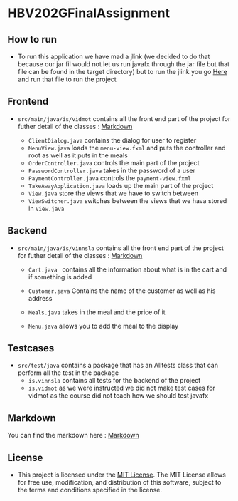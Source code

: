 # HBV202GFinalAssignment

## How to run

- To run this application we have mad a jlink (we decided to do that because our jar fil would not let us run javafx through  the jar file but that file can be found in the target directory) but to run the jlink you go [Here](target/Takeaway/bin/Takeaway-launcher) and run that file to run the project

## Frontend


- `src/main/java/is/vidmot` contains all the front end part of the project for futher detail of the classes :  [Markdown](src/site/markdown/markdown.md)

    - `ClientDialog.java` contains the dialog for user to register
    - `MenuView.java` loads the `menu-view.fxml` and puts the controller and root as well as it puts in the meals
    - `OrderController.java` controls the main part of the project
    - `PasswordController.java` takes in the password of a user
    - `PaymentController.java` controls the `payment-view.fxml`
    - `TakeAwayApplication.java` loads up the main part of the project
    - `View.java` store the views that we have to switch between
    - `ViewSwitcher.java` switches between the views that we hava stored in `View.java`

## Backend

- `src/main/java/is/vinnsla` contains all the front end part of the project for futher detail of the classes :  [Markdown](src/site/markdown/markdown.md)
    - `Cart.java ` contains all the information about what is in the cart and if something is added
    - `Customer.java` Contains the name of the customer as well as his address

    - `Meals.java` takes in the meal and the price of it
    - `Menu.java` allows you to add the meal to the display

## Testcases

- `src/test/java` contains a package that has an Alltests class that can perform all the test in the package
    - `is.vinnsla` contains all tests for the backend of the project
    - `is.vidmot` as we were instructed we did not make test cases for vidmot as the course did not teach  how we should test javafx

## Markdown

You can find the markdown here : [Markdown](src/site/markdown/markdown.md)

## License

- This project is licensed under the [MIT License](LICENSE). The MIT License allows for free use, modification,
  and distribution of this software, subject to the terms and
  conditions specified in the license.
